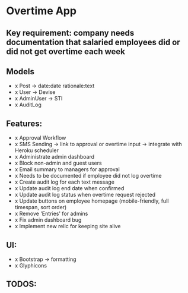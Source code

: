 # Overtime App

## Key requirement: company needs documentation that salaried employees did or did not get overtime each week

## Models
- x Post -> date:date rationale:text
- x User -> Devise
- x AdminUser -> STI
- x AuditLog

## Features:
- x Approval Workflow
- x SMS Sending -> link to approval or overtime input -> integrate with Heroku scheduler
- x Administrate admin dashboard
- x Block non-admin and guest users
- x Email summary to managers for approval
- x Needs to be documented if employee did not log overtime
- x Create audit log for each text message
- x Update audit log end date when confirmed
- x Update audit log status when overtime request rejected
- x Update buttons on employee homepage (mobile-friendly, full timespan, sort order)
- x Remove 'Entries' for admins
- x Fix admin dashboard bug
- x Implement new relic for keeping site alive

## UI:
- x Bootstrap -> formatting
- x Glyphicons

## TODOS: